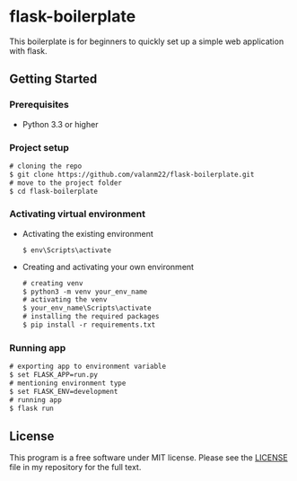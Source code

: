 # flask-boilerplate

This boilerplate is for beginners to quickly set up a simple web application with flask.

## Getting Started 

### Prerequisites

* Python 3.3 or higher

### Project setup

```diff 
# cloning the repo
$ git clone https://github.com/valanm22/flask-boilerplate.git
# move to the project folder
$ cd flask-boilerplate
```

### Activating virtual environment

* Activating the existing environment

    ```
    $ env\Scripts\activate
    ```
 
 * Creating and activating your own environment
 
    ```diff
    # creating venv
    $ python3 -m venv your_env_name
    # activating the venv
    $ your_env_name\Scripts\activate
    # installing the required packages
    $ pip install -r requirements.txt
    ```
    
### Running app

```diff
# exporting app to environment variable
$ set FLASK_APP=run.py
# mentioning environment type
$ set FLASK_ENV=development
# running app
$ flask run
```

## License

This program is a free software under MIT license. Please see the [LICENSE](https://github.com/valanm22/flask-boilerplate/blob/main/LICENSE) file in my repository for the full text.
